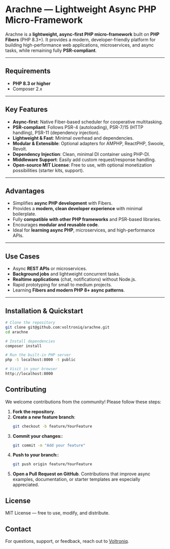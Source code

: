 # Arachne — Lightweight Async PHP Micro-Framework

Arachne is a **lightweight, async-first PHP micro-framework** built on **PHP Fibers** (PHP 8.3+). It provides a modern, developer-friendly platform for building high-performance web applications, microservices, and async tasks, while remaining fully **PSR-compliant**.

---

## Requirements

- **PHP 8.3 or higher**  
- Composer 2.x

---

## Key Features

- **Async-first**: Native Fiber-based scheduler for cooperative multitasking.  
- **PSR-compliant**: Follows PSR-4 (autoloading), PSR-7/15 (HTTP handling), PSR-11 (dependency injection).  
- **Lightweight & Fast**: Minimal overhead and dependencies.  
- **Modular & Extensible**: Optional adapters for AMPHP, ReactPHP, Swoole, Revolt.  
- **Dependency Injection**: Clean, minimal DI container using PHP-DI.  
- **Middleware Support**: Easily add custom request/response handling.  
- **Open-source MIT License**: Free to use, with optional monetization possibilities (starter kits, support).  

---

## Advantages

- Simplifies **async PHP development** with Fibers.  
- Provides a **modern, clean developer experience** with minimal boilerplate.  
- Fully **compatible with other PHP frameworks** and PSR-based libraries.  
- Encourages **modular and reusable code**.  
- Ideal for **learning async PHP**, microservices, and high-performance APIs.  

---

## Use Cases

- Async **REST APIs** or microservices.  
- **Background jobs** and lightweight concurrent tasks.  
- **Realtime applications** (chat, notifications) without Node.js.  
- Rapid prototyping for small to medium projects.  
- Learning **Fibers and modern PHP 8+ async patterns**.  

---

## Installation & Quickstart

```bash
# Clone the repository
git clone git@github.com:voltroniq/arachne.git
cd arachne

# Install dependencies
composer install

# Run the built-in PHP server
php -S localhost:8000 -t public

# Visit in your browser
http://localhost:8000
```

## Contributing

We welcome contributions from the community! Please follow these steps:

1. **Fork the repository**.  
2. **Create a new feature branch**:  
   ```bash
   git checkout -b feature/YourFeature
   ```
3. **Commit your changes:**:
   ```bash
   git commit -m "Add your feature"
   ```
4. **Push to your branch:**:
   ```bash
   git push origin feature/YourFeature
   ```
5. **Open a Pull Request on GitHub**.
Contributions that improve async examples, documentation, or starter templates are especially appreciated.

## License

MIT License — free to use, modify, and distribute.

## Contact

For questions, support, or feedback, reach out to [Voltroniq](mailto:voltroniq.dev@gmail.com).